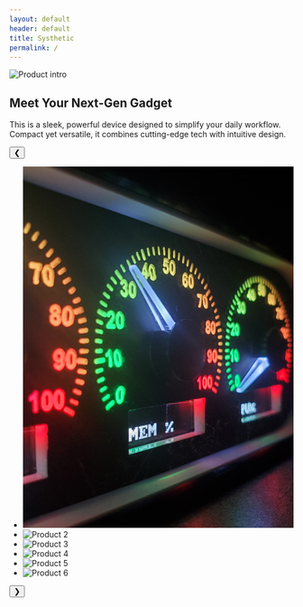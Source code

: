 ```yaml
---
layout: default
header: default
title: Systhetic
permalink: /
---
```


<section class="intro">
  <div class="intro-image">
    <img src="assets/js/images/PCluster/PClusterProductImage0.png" alt="Product intro">
  </div>
  <div class="intro-text">
    <h1>Meet Your Next-Gen Gadget</h1>
    <p>
      This is a sleek, powerful device designed to simplify your daily workflow.
      Compact yet versatile, it combines cutting-edge tech with intuitive design.
    </p>
  </div>
</section>

<section class="carousel">
  <button class="ctrl prev" aria-label="Previous slide">&#10094;</button>
  <div class="track-wrapper">
    <ul class="track">
      <li class="slide"><img src="images/pic1.jpg" alt="Product 1"></li>
      <li class="slide"><img src="images/pic2.jpg" alt="Product 2"></li>
      <li class="slide"><img src="images/pic3.jpg" alt="Product 3"></li>
      <li class="slide"><img src="images/pic4.jpg" alt="Product 4"></li>
      <li class="slide"><img src="images/pic5.jpg" alt="Product 5"></li>
      <li class="slide"><img src="images/pic6.jpg" alt="Product 6"></li>
    </ul>
  </div>
  <button class="ctrl next" aria-label="Next slide">&#10095;</button>
</section>